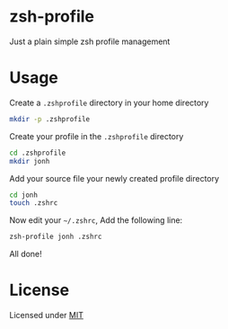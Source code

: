 # zsh-profile
Just a plain simple zsh profile management

# Usage

Create a `.zshprofile` directory in your home directory
```sh
mkdir -p .zshprofile
```

Create your profile in the `.zshprofile` directory
```sh
cd .zshprofile
mkdir jonh
```

Add your source file your newly created profile directory
```sh
cd jonh
touch .zshrc
```

Now edit your `~/.zshrc`, Add the following line:
```sh
zsh-profile jonh .zshrc
```

All done!

# License
Licensed under [MIT](LICENSE)
